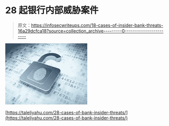 # 28 起银行内部威胁案件

> 原文：<https://infosecwriteups.com/18-cases-of-insider-bank-threats-16a29dcfca18?source=collection_archive---------0----------------------->

![](img/8e3f2be7f1a080bf8e1c53307c802ab3.png)

[https://taleliyahu.com/28-cases-of-bank-insider-threats/](https://taleliyahu.com/28-cases-of-bank-insider-threats/)